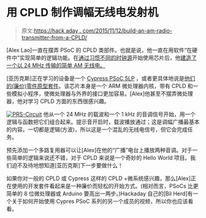 # 用 CPLD 制作调幅无线电发射机

> 原文:[https://hack aday . com/2015/11/12/build-an-am-radio-transmitter-from-a-CPLD/](https://hackaday.com/2015/11/12/build-an-am-radio-transmitter-from-a-cpld/)

[Alex Lao]一直在摆弄 PSoC 的 CPLD 类部件。也就是说，他一直在用软件“在硬件中”实现简单的逻辑功能。在[通过习惯不同的时钟源](http://www.voltagedivide.com/2015/09/21/cypress-psoc-5lp-intro-and-clock-configuration/)开始使用芯片后，他[建造了一个以 24 MHz 传输的简单 AM 无线电。](http://www.voltagedivide.com/2015/10/16/psoc-am-radio-transmitter/)

[亚历克斯]正在学习的设备是一个 [Cypress PSoC 5LP](http://www.cypress.com/products/psoc-5lp) ，或者更具体地说是[他们的(廉价)零件原型套件](http://www.cypress.com/documentation/development-kitsboards/cy8ckit-059-psoc-5lp-prototyping-kit)。该芯片本身是一个 ARM 微处理器内核，带有 CPLD 和一些模拟小程序，使微处理器与外界的接口更加容易。[Alex]他甚至不摆弄微处理器，他对学习 CPLD 方面的东西很感兴趣。

[![PRS-Circuit](../Images/881850608ad7122bee4eff9edb520cf6.png)](https://hackaday.com/wp-content/uploads/2015/11/prs-circuit.png) 他从一个 24 MHz 的载波和一个 1 kHz 的音调信号开始，用一个逻辑与函数把它们组合起来。提示音开启时，载波播放通过；这是调幅广播最基本的内容。一切都是逻辑(方波)，所以这是一个混乱的无线电信号，但它会完成任务。

预先添加一个多路复用器可以让[Alex]在他的“广播”电台上播放两种音调。对于一些简单的逻辑来说还不错，对于 CPLD 来说是一个奇妙的 Hello World 项目。我们迫不及待地想知道[亚历克斯]下一步要做什么！

如果你对一般的 CPLD 或 Cypress 这样的 CPLD +微系统感兴趣，那么[Alex]正在使用的开发套件看起来是一种廉价而轻松的开始方式。(相对而言，PSoCs 比更简单的 8 位微处理器或 Arduino 要高出一两步。)Hackaday 自己的[Bil Herd]有一个关于如何开始使用 Cypres PSoC 系列的另一个成员的视频，所以你也应该看看。